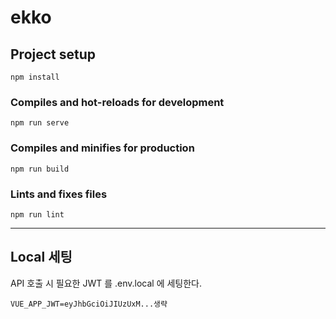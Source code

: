 # ekko

## Project setup
```
npm install
```

### Compiles and hot-reloads for development
```
npm run serve
```

### Compiles and minifies for production
```
npm run build
```

### Lints and fixes files
```
npm run lint
```

---

## Local 세팅
API 호출 시 필요한 JWT 를 .env.local 에 세팅한다.
```
VUE_APP_JWT=eyJhbGciOiJIUzUxM...생략
```
